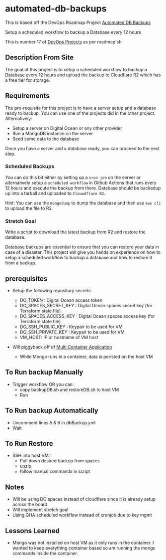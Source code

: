# automated-db-backups

This is based off the DevOps Roadmap Project [Automated DB Backups](https://roadmap.sh/projects/automated-backups)

Setup a scheduled workflow to backup a Database every 12 hours 

This is number 17 of [DevOps Projects](https://roadmap.sh/devops/projects) as per roadmap.sh

## Description From Site 

The goal of this project is to setup a scheduled workflow to backup a Database every 12 hours and upload the backup to Cloudflare R2 which has a free tier for storage.

## Requirements

The pre-requisite for this project is to have a server setup and a database ready to backup. You can use one of the projects did in the other project. Alternatively:

 - Setup a server on Digital Ocean or any other provider
 - Run a MongoDB instance on the server
 - Seed some data to the database

Once you have a server and a database ready, you can proceed to the next step.

### Scheduled Backups

You can do this bit either by setting up a `cron job` on the server or alternatively setup a `scheduled workflow` in Github Actions that runs every 12 hours and execute the backup from there. Database should be backedup up into a tarball and uploaded to `Clouodflare R2`.

Hint: You can use the `mongodump` to dump the database and then use `aws cli` to upload the file to R2.

### Stretch Goal

Write a script to download the latest backup from R2 and restore the database.

Database backups are essential to ensure that you can restore your data in case of a disaster. This project will give you hands on experience on how to setup a scheduled workflow to backup a database and how to restore it from a backup.

## prerequisites

- Setup the following repository secrets:
    - DO_TOKEN : Digital Ocean access token
    - DO_SPACES_SECRET_KEY : Digital Ocean spaces secret key (for Terraform state file)
    - DO_SPACES_ACCESS_KEY : Digital Ocean spaces access key (for Terraform state file)
    - DO_SSH_PUBLIC_KEY : Keypair to be used for VM 
    - DO_SSH_PRIVATE_KEY : Keypair to be used for VM
    - VM_HOST: IP or hostname of VM host

- Will piggyback off of [Multi Container Application](https://github.com/D3jag0re/multi-container-application)
    - While Mongo runs in a container, data is peristed on the host VM

## To Run backup Manually 

- Trigger workflow OR you can:
    - copy backupDB.sh and restoreDB.sh to host VM
    - Run 

## To Run backup Automatically 

- Uncomment lines 5 &  6 in dbBackup.yml 
- Wait

## To Run Restore 

- SSH into host VM:
    - Pull down desired backup from spaces
    - unzip
    - follow manual commands in script 

## Notes 

- Will be using DO spaces instead of cloudflare since it is already setup across the board
- Will implement stretch goal
- Using GHA scheduled workflow instead of cronjob due to key mgmt 

## Lessons Learned

- Mongo was not installed on host VM as it only runs in the container. I wanted to keep everything container based so am running the mongo commands inside the container.
